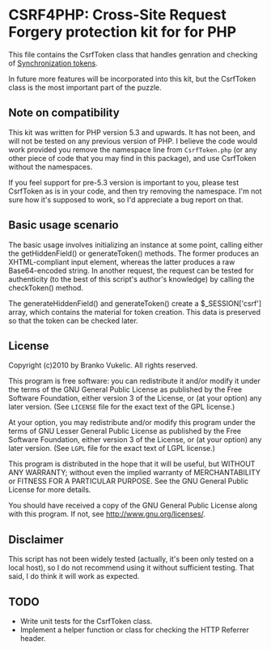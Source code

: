 CSRF4PHP: Cross-Site Request Forgery protection kit for for PHP
===============================================================

This file contains the CsrfToken class that handles genration and checking 
of [Synchronization tokens](http://bit.ly/owasp_synctoken).

In future more features will be incorporated into this kit, but the CsrfToken
class is the most important part of the puzzle.

Note on compatibility
---------------------

This kit was written for PHP version 5.3 and upwards. It has not been, and will
not be tested on any previous version of PHP. I believe the code would work
provided you remove the namespace line from ``CsrfToken.php`` (or any other
piece of code that you may find in this package), and use CsrfToken without the
namespaces. 

If you feel support for pre-5.3 version is important to you, please test
CsrfToken as is in your code, and then try removing the namespace. I'm not sure
how it's supposed to work, so I'd appreciate a bug report on that.

Basic usage scenario
--------------------

The basic usage involves initializing an instance at some point, calling 
either the getHiddenField() or generateToken() methods. The former produces 
an XHTML-compliant input element, whereas the latter produces a raw 
Base64-encoded string. In another request, the request can be tested for 
authenticity (to the best of this script's author's knowledge) by calling 
the checkToken() method.

The generateHiddenField() and generateToken() create a $_SESSION['csrf'] 
array, which contains the material for token creation. This data is 
preserved so that the token can be checked later.

License
-------

Copyright (c)2010 by Branko Vukelic. All rights reserved.

This program is free software: you can redistribute it and/or modify it under
the terms of the GNU General Public License as published by the Free Software
Foundation, either version 3 of the License, or (at your option) any later
version. (See ``LICENSE`` file for the exact text of the GPL license.)

At your option, you may redistribute and/or modify this program under the terms
of GNU Lesser General Public License as published by the Free Software
Foundation, either version 3 of the License, or (at your option) any later
version. (See ``LGPL`` file for the exact text of LGPL license.)

This program is distributed in the hope that it will be useful, but WITHOUT ANY
WARRANTY; without even the implied warranty of MERCHANTABILITY or FITNESS FOR A
PARTICULAR PURPOSE. See the GNU General Public License for more details.

You should have received a copy of the GNU General Public License along with
this program. If not, see <http://www.gnu.org/licenses/>.

Disclaimer
----------

This script has not been widely tested (actually, it's been only tested on 
a local host), so I do not recommend using it without sufficient testing. 
That said, I do think it will work as expected.

TODO
----

* Write unit tests for the CsrfToken class.
* Implement a helper function or class for checking the HTTP Referrer header.
